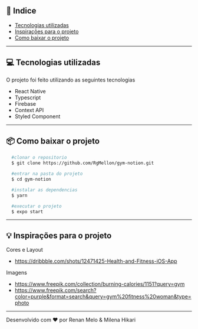 ## 📕 Indice

- [Tecnologias utilizadas](#-tecnologias-utilizadas)
- [Inspirações para o projeto](#-inspiracoes-para-o-projeto)
- [Como baixar o projeto](#-como-baixar-o-projeto)

---

## 💻 Tecnologias utilizadas

O projeto foi feito utilizando as seguintes tecnologias

- React Native
- Typescript
- Firebase
- Context API
- Styled Component

---

## 📦 Como baixar o projeto

```bash
  #clonar o repositorio
  $ git clone https://github.com/RgMellon/gym-notion.git

  #entrar na pasta do projeto
  $ cd gym-notion

  #instalar as dependencias
  $ yarn

  #executar o projeto
  $ expo start

```

---

## 💡 Inspirações para o projeto

Cores e Layout

- https://dribbble.com/shots/12471425-Health-and-Fitness-iOS-App

Imagens

- https://www.freepik.com/collection/burning-calories/1151?query=gym
- https://www.freepik.com/search?color=purple&format=search&query=gym%20fitness%20woman&type=photo

---

Desenvolvido com ♥ por Renan Melo & Milena Hikari
